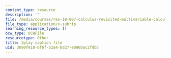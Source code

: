 ```yaml
---
content_type: resource
description: ''
file: /media/courses/res-18-007-calculus-revisited-multivariable-calculus-fall-2011/3090f918bf6f52a4bd27e896bac2fdb5_ZyhCnulIApY.vtt
file_type: application/x-subrip
learning_resource_types: []
ocw_type: OCWFile
resourcetype: Other
title: 3play caption file
uid: 3090f918-bf6f-52a4-bd27-e896bac2fdb5
---
```


